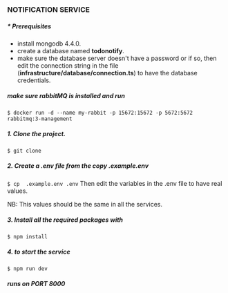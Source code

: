 ### NOTIFICATION SERVICE

##### * Prerequisites
- install mongodb 4.4.0.
- create a database named **todonotify**.
- make sure the database server doesn't have a password or if so, then edit the connection string in the file (**infrastructure/database/connection.ts**) to have the database credentials.

##### make sure rabbitMQ is installed and run 
```$ docker run -d --name my-rabbit -p 15672:15672 -p 5672:5672 rabbitmq:3-management ```

##### 1. Clone the project.

```$ git clone ```

##### 2. Create a .env file from the copy .example.env


```$ cp  .example.env .env```
Then edit the variables in the .env file to have real values.

NB: This values should be the same in all the services.

##### 3. Install all the required packages with
```$ npm install```

##### 4. to start the service
```$ npm run dev```

##### runs on PORT 8000